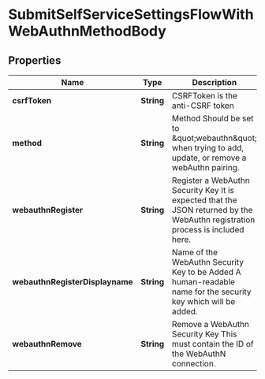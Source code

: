 

# SubmitSelfServiceSettingsFlowWithWebAuthnMethodBody


## Properties

Name | Type | Description | Notes
------------ | ------------- | ------------- | -------------
**csrfToken** | **String** | CSRFToken is the anti-CSRF token |  [optional]
**method** | **String** | Method  Should be set to \&quot;webauthn\&quot; when trying to add, update, or remove a webAuthn pairing. | 
**webauthnRegister** | **String** | Register a WebAuthn Security Key  It is expected that the JSON returned by the WebAuthn registration process is included here. |  [optional]
**webauthnRegisterDisplayname** | **String** | Name of the WebAuthn Security Key to be Added  A human-readable name for the security key which will be added. |  [optional]
**webauthnRemove** | **String** | Remove a WebAuthn Security Key  This must contain the ID of the WebAuthN connection. |  [optional]



